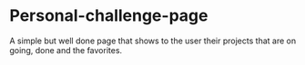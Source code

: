 # Personal-challenge-page
A simple but well done page that shows to the user their projects that are on going, done and the favorites.
